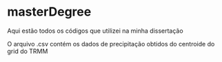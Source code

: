 # masterDegree
Aqui estão todos os códigos que utilizei na minha dissertação

O arquivo .csv contém os dados de precipitação obtidos do centroide do grid do TRMM
